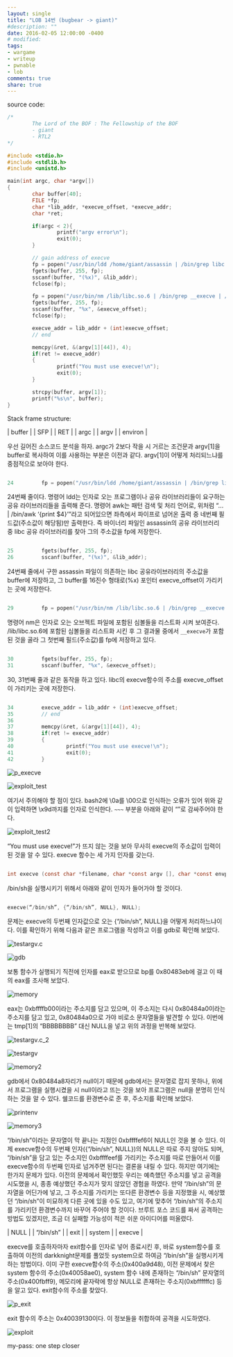 ```yaml
---
layout: single
title: "LOB 14번 (bugbear -> giant)"
#description: ""
date: 2016-02-05 12:00:00 -0400
# modified: 
tags: 
- wargame
- writeup
- pwnable
- lob
comments: true
share: true
---
```


source code:

```c
/*
        The Lord of the BOF : The Fellowship of the BOF
        - giant
        - RTL2
*/

#include <stdio.h>
#include <stdlib.h>
#include <unistd.h>

main(int argc, char *argv[])
{
        char buffer[40];
        FILE *fp;
        char *lib_addr, *execve_offset, *execve_addr;
        char *ret;

        if(argc < 2){
                printf("argv error\n");
                exit(0);
        }

        // gain address of execve
        fp = popen("/usr/bin/ldd /home/giant/assassin | /bin/grep libc | /bin/awk '{print $4}'", "r");
        fgets(buffer, 255, fp);
        sscanf(buffer, "(%x)", &lib_addr);
        fclose(fp);

        fp = popen("/usr/bin/nm /lib/libc.so.6 | /bin/grep __execve | /bin/awk '{print $1}'", "r");
        fgets(buffer, 255, fp);
        sscanf(buffer, "%x", &execve_offset);
        fclose(fp);

        execve_addr = lib_addr + (int)execve_offset;
        // end

        memcpy(&ret, &(argv[1][44]), 4);
        if(ret != execve_addr)
        {
                printf("You must use execve!\n");
                exit(0);
        }

        strcpy(buffer, argv[1]);
        printf("%s\n", buffer);
}
```

Stack frame structure:

| buffer |
| SFP |
| RET |
| argc |
| argv |
| environ |

우선 길어진 소스코드 분석을 하자. argc가 2보다 작을 시 거르는 조건문과 argv[1]을 buffer로 복사하여 이를 사용하는 부분은 이전과 같다. argv[1]이 어떻게 처리되느냐를 중점적으로 보아야 한다.


```c

24         fp = popen("/usr/bin/ldd /home/giant/assassin | /bin/grep libc | /bin/awk '{print $4}'", "r");

```

24번째 줄이다. 명령어 ldd는 인자로 오는 프로그램이나 공유 라이브러리들이 요구하는 공유 라이브러리들을 출력해 준다. 
명령어 awk는 패턴 검색 및 처리 언어로, 위처럼 “... | /bin/awk ‘{print $4}’”라고 되어있으면 좌측에서 파이프로 넘어온 출력 중 네번째 필드값(주소값이 해당됨)만 출력한다.
즉 바이너리 파일인 assassin의 공유 라이브러리 중 libc 공유 라이브러리를 찾아 그의 주소값을 fp에 저장한다.

```c

25         fgets(buffer, 255, fp);
26         sscanf(buffer, "(%x)", &lib_addr);

```

24번째 줄에서 구한 assassin 파일이 의존하는 libc 공유라이브러리의 주소값을 buffer에 저장하고, 그 buffer를 16진수 형태로(%x) 포인터 execve_offset이 가리키는 곳에 저장한다.

```c

29         fp = popen("/usr/bin/nm /lib/libc.so.6 | /bin/grep __execve | /bin/awk '{print $1}'", "r");

```

명령어 nm은 인자로 오는 오브젝트 파일에 포함된 심볼들을 리스트화 시켜 보여준다.
/lib/libc.so.6에 포함된 심볼들을 리스트화 시킨 후 그 결과물 중에서 `__execve`가 포함된 것을 골라 그 첫번째 필드(주소값)를 fp에 저장하고 있다.

```c

30         fgets(buffer, 255, fp);
31         sscanf(buffer, "%x", &execve_offset);

```

30, 31번째 줄과 같은 동작을 하고 있다. libc의 execve함수의 주소를 execve_offset이 가리키는 곳에 저장한다.

```c

34         execve_addr = lib_addr + (int)execve_offset;
35         // end
36 
37         memcpy(&ret, &(argv[1][44]), 4);
38         if(ret != execve_addr)
39         {
40                 printf("You must use execve!\n");
41                 exit(0);
42         }

```

![p_execve]({{site.url}}{{site.baseurl}}/assets/images/2016-02-05-LOB-14/0.png)

![exploit_test]({{site.url}}{{site.baseurl}}/assets/images/2016-02-05-LOB-14/1.png)

여기서 주의해야 할 점이 있다. bash2에 \0a를 \00으로 인식하는 오류가 있어 위와 같이 입력하면 \x9d까지를 인자로 인식한다. `~~~` 부분을 아래와 같이 “”로 감싸주어야 한다.

![exploit_test2]({{site.url}}{{site.baseurl}}/assets/images/2016-02-05-LOB-14/2.png)

“You must use execve!”가 뜨지 않는 것을 보아 무사히 execve의 주소값이 입력이 된 것을 알 수 있다.
execve 함수는 세 가지 인자를 갖는다.

```c

int execve (const char *filename, char *const argv [], char *const envp[]);

```

/bin/sh을 실행시키기 위해서 아래와 같이 인자가 들어가야 할 것이다.

```c

execve(“/bin/sh”, {“/bin/sh”, NULL}, NULL);

```

문제는 execve의 두번째 인자값으로 오는 {“/bin/sh”, NULL}을 어떻게 처리하느냐이다. 이를 확인하기 위해 다음과 같은 프로그램을 작성하고 이를 gdb로 확인해 보았다.

![testargv.c]({{site.url}}{{site.baseurl}}/assets/images/2016-02-05-LOB-14/3.png)

![gdb]({{site.url}}{{site.baseurl}}/assets/images/2016-02-05-LOB-14/4.png)

보통 함수가 실행되기 직전에 인자를 eax로 받으므로 bp를 0x80483eb에 걸고 이 때의 eax를 조사해 보았다.

![memory]({{site.url}}{{site.baseurl}}/assets/images/2016-02-05-LOB-14/5.png)

eax는 0xbffffb00이라는 주소지를 담고 있으며, 이 주소지는 다시 0x80484a0이라는 주소지를 담고 있고, 0x80484a0으로 가야 비로소 문자열들을 발견할 수 있다. 이번에는 tmp[1]의 “BBBBBBBB” 대신 NULL을 넣고 위의 과정을 반복해 보았다.

![testargv.c_2]({{site.url}}{{site.baseurl}}/assets/images/2016-02-05-LOB-14/6.png)

![testargv]({{site.url}}{{site.baseurl}}/assets/images/2016-02-05-LOB-14/7.png)

![memory2]({{site.url}}{{site.baseurl}}/assets/images/2016-02-05-LOB-14/8.png)

gdb에서 0x80484a8자리가 null이기 때문에 gdb에서는 문자열로 잡지 못하나, 위에서 프로그램을 실행시켰을 시 null이라고 뜨는 것을 보아 프로그램은 null을 분명히 인식하는 것을 알 수 있다. 쉘코드를 환경변수로 준 후, 주소지를 확인해 보았다.

![printenv]({{site.url}}{{site.baseurl}}/assets/images/2016-02-05-LOB-14/9.png)

![memory3]({{site.url}}{{site.baseurl}}/assets/images/2016-02-05-LOB-14/10.png)

“/bin/sh”이라는 문자열이 막 끝나는 지점인 0xbffffef6이 NULL인 것을 볼 수 있다. 이제 execve함수의 두번째 인자({“/bin/sh”, NULL})의 NULL은 따로 주지 않아도 되며, “/bin/sh”을 담고 있는 주소지인 0xbffffeef를 가리키는 주소지를 따로 만들어서 이를 execve함수의 두번째 인자로 넘겨주면 된다는 결론을 내릴 수 있다.
하지만 여기에는 한가지 문제가 있다. 이전의 문제에서 확인했듯 우리는 예측했던 주소지를 넣고 공격을 시도했을 시, 종종 예상했던 주소지가 맞지 않았던 경험을 하였다. 만약 “/bin/sh”의 문자열을 어딘가에 넣고, 그 주소지를 가리키는 또다른 환경변수 등을 지정했을 시, 예상했던 “/bin/sh”이 미묘하게 다른 곳에 있을 수도 있고, 여기에 맞추어 “/bin/sh”의 주소지를 가리키던 환경변수까지 바꾸어 주어야 할 것이다. 브루트 포스 코드를 짜서 공격하는 방법도 있겠지만, 조금 더 실패할 가능성이 적은 쉬운 아이디어를 떠올렸다.

| NULL |
| “/bin/sh” |
| exit |
| system |
| execve |

execve를 호출하자마자 exit함수를 인자로 넣어 종료시킨 후, 바로 system함수를 호출하여 이전의 darkknight문제를 풀었듯 system으로 하여금 “/bin/sh”을 실행시키게 하는 방법이다. 
이미 구한 execve함수의 주소(0x400a9d48), 이전 문제에서 찾은 system 함수의 주소(0x40058ae0), system 함수 내에 존재하는 “/bin/sh” 문자열의 주소(0x400fbff9), 메모리에 끝자락에 항상 NULL로 존재하는 주소지(0xbffffffc) 등을 알고 있다. exit함수의 주소를 찾았다.

![p_exit]({{site.url}}{{site.baseurl}}/assets/images/2016-02-05-LOB-14/11.png)

exit 함수의 주소는 0x40039130이다. 이 정보들을 취합하여 공격을 시도하였다.

![exploit]({{site.url}}{{site.baseurl}}/assets/images/2016-02-05-LOB-14/12.png)


my-pass: one step closer